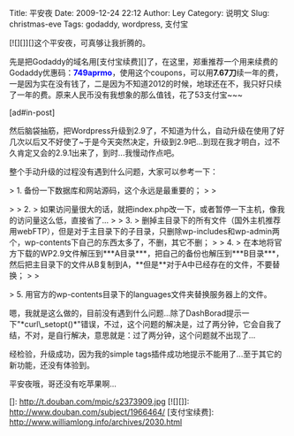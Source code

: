 Title: 平安夜
Date: 2009-12-24 22:12
Author: Ley
Category: 说明文
Slug: christmas-eve
Tags: godaddy, wordpress, 支付宝

[![][]][]这个平安夜，可真够让我折腾的。

先是把Godaddy的域名用[支付宝续费][]了，在这里，郑重推荐一个用来续费的Godaddy优惠码：**<span style="color: #0000ff;">749aprmo</span>**，使用这个coupons，可以用**7.67刀**续一年的费，一是因为实在没有钱了，二是因为不知道2012的时候，地球还在不，我只好只续了一年的费。原来人民币没有我想象的那么值钱，花了53支付宝\~\~\~

[ad\#in-post]

然后脑袋抽筋，把Wordpress升级到2.9了，不知道为什么，自动升级在使用了好几次以后又不好使了\~于是今天突然决定，升级到2.9吧...到现在我才明白，过不久肯定又会的2.9.1出来了，到时...我慢动作点吧。

整个手动升级的过程没有遇到什么问题，大家可以参考一下：

<p>
> ​1. 备份一下数据库和网站源码，这个永远是最重要的；<!--more-->
>
> </p>
>
> ​2.
> 如果访问量很大的话，就把index.php改一下，或者暂停一下主机，像我的访问量这么低，直接省了...
>
> ​3.
> 删掉主目录下的所有文件（国外主机推荐用webFTP），但是对于主目录下的子目录，只删除wp-includes和wp-admin两个，wp-contents下自己的东西太多了，不删，其它不删；
>
> ​4.
> 在本地将官方下载的WP2.9文件解压到***A目录***，把自己的备份也解压到***B目录***，然后把主目录下的文件从B复制到A，**但是**对于A中已经存在的文件，不要替换；
>
> <p>
> ​5. 用官方的wp-contents目录下的languages文件夹替换服务器上的文件。

</p>
嗯，我就是这么做的，目前没有遇到什么问题...除了DashBorad提示一下"*curl\_setopt()*"错误，不过，这个问题的解决是，过了两分钟，它会自我了结，不对，是自行解决，意思就是：过了两分钟，这个问题就不出现了...

经检验，升级成功，因为我的simple
tags插件成功地提示不能用了...至于其它的新功能，还没有体验到。

平安夜哦，哥还没有吃苹果啊...

  []: http://t.douban.com/mpic/s2373909.jpg
  [![][]]: http://www.douban.com/subject/1966464/
  [支付宝续费]: http://www.williamlong.info/archives/2030.html
